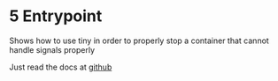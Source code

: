 # 5 Entrypoint

Shows how to use tiny in order to properly stop a container that cannot handle signals properly

Just read the docs at [github](https://github.com/krallin/tini)
